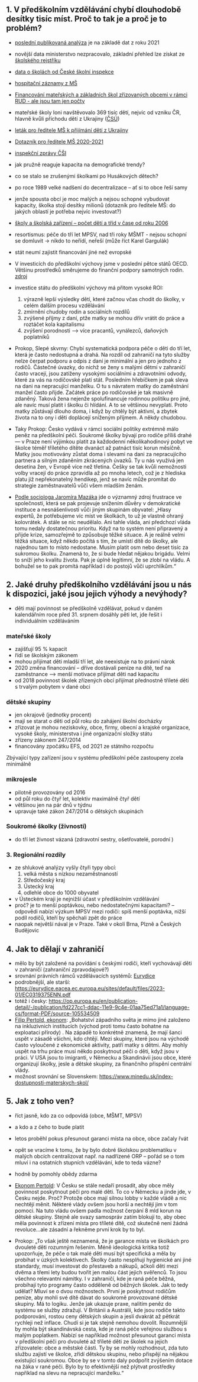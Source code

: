 
## 1. V předškolním vzdělávání chybí dlouhodobě desítky tisíc míst. Proč to tak je a proč je to problém?

- [poslední publikovaná 
analýza](https://www.esfcr.cz/documents/21802/17489737/Anal%C3%BDza+dostupnosti+za%C5%99%C3%ADzen%C3%AD+p%C3%A9%C4%8De+o+d%C4%9Bti+v+p%C5%99ed%C5%A1koln%C3%ADm+v%C4%9Bku/286e5037-e5a4-4b88-a608-e95580f3c412) 
je na základě dat z roku 2021
- novější data ministerstvo nezpracovalo, základní přehled lze získat ze [školského rejstříku](https://data.gov.cz/datov%C3%A1-sada?iri=https%3A%2F%2Fdata.gov.cz%2Fzdroj%2Fdatov%C3%A9-sady%2F00022985%2F63989c80e16fc31c77e23ab529c76b52)
- [data o školách od České školní inspekce](https://data.gov.cz/datov%C3%A1-sada?iri=https%3A%2F%2Fdata.gov.cz%2Fzdroj%2Fdatov%C3%A9-sady%2F00638994%2F2b57365cbe34d8ab4041b796c0ec4186)
- [hospitační záznamy z MŠ](https://data.gov.cz/datov%C3%A1-sada?iri=https%3A%2F%2Fdata.gov.cz%2Fzdroj%2Fdatov%C3%A9-sady%2F00638994%2F701de160d4fa9f1dfb6da01165676695)
- [Financování mateřských a základních škol zřizovaných obcemi v rámci RUD - ale jsou tam jen počty](https://data.gov.cz/datov%C3%A1-sada?iri=https%3A%2F%2Fdata.gov.cz%2Fzdroj%2Fdatov%C3%A9-sady%2F00006947%2Fa2a7752697ccdd2f9fea8f579f3da76a)
- mateřské školy loni navštěvovalo 369 tisíc dětí, nejvíc od vzniku ČR, hlavně kvůli příchodu dětí z Ukrajiny ([ČSÚ](https://www.czso.cz/csu/czso/ve-skolstvi-se-projevil-priliv-deti-z-ukrajiny))
- [leták pro ředitele MŠ k přijímání dětí z Ukrajiny](https://www.edu.cz/aktualni-informace-pro-reditele-ky-materskych-skol-ke-vzdelavani-deti-z-ukrajiny/)
- [Dotazník pro ředitele MŠ 2020-2021](https://data.gov.cz/datov%C3%A1-sada?iri=https%3A%2F%2Fdata.gov.cz%2Fzdroj%2Fdatov%C3%A9-sady%2F00638994%2Fddd373f9259b4f79b71470f8aa680272)
- [inspekční zprávy ČŠI](https://data.gov.cz/datov%C3%A1-sada?iri=https%3A%2F%2Fdata.gov.cz%2Fzdroj%2Fdatov%C3%A9-sady%2F00638994%2F5e366f82be7c499adc9c2afdb3fcb9b7)
- jak pružně reaguje kapacita na demografické trendy?
- co se stalo se zrušenými školkami po Husákových dětech?
- po roce 1989  velké nadšení do decentralizace – ať si to obce řeší samy
- jenže spousta obcí je moc malých a nejsou schopné vybudovat kapacity,  školka stojí desítky milionů (dotazník pro ředitele MŠ: do jakých oblastí je potřeba nejvíc investovat?)
- [školy a školská zařízení – počet dětí a tříd v čase od roku 2006](https://data.gov.cz/datov%C3%A1-sada?iri=https%3A%2F%2Fdata.gov.cz%2Fzdroj%2Fdatov%C3%A9-sady%2F00025593%2F4b1efc67d6113e657b5332ede85d32fc)
- resortismus: péče do tří let MPSV, nad tři roky MŠMT - nejsou schopní se  domluvit -> nikdo to neřídí, neřeší  (může říct Karel Gargulák)
- stát neumí zajistit financování jiné než evropské
- V investicích do předškolní výchovy jsme v poslední pětce států OECD.  Většinu prostředků směrujeme do finanční podpory samotných rodin.  [zdroj](https://osf.cz/wp-content/uploads/2017/08/OSF_Studie_Obedy_zdarma-1-1.pdf)
- investice státu do předškolní výchovy má přitom vysoké ROI: 
	1. výrazně lepší výsledky dětí, které začnou včas chodit do  školky,  v celém dalším procesu vzdělávání
	2. zmírnění chudoby rodin a sociálních rozdílů
	3. zvýšené příjmy z daní, ptže matky se mohou dřív vrátit do práce  a roztáčet kola kapitalismu
	4. zvýšení porodnosti –> více pracantů, vynálezců, daňových  poplatníků 
	
- Prokop, Slepé skvrny: Chybí systematická podpora péče o děti do tří let, 
která je často nedostupná a drahá. Na rozdíl od zahraničí na tyto služby 
nelze čerpat podporu a odpis z daní je minimální a jen pro jednoho z 
rodičů. Částečné úvazky, do nichž se ženy s malými dětmi v zahraničí často 
vracejí, jsou zatíženy vysokými sociálními a zdravotními odvody, které za 
vás na rodičovské platí stát. Posledním hřebíčkem je pak sleva na dani na 
nepracující manželku. O tu s návratem matky do zaměstnání manžel často 
přijde. Začátek práce po rodičovské je tak masivně zdaněný. Taková žena 
nejenže spolufinancuje rodinnou politiku pro jiné, ale navíc musí platit i 
školku či hlídání. A to se většinou nevyplatí. Proto matky zůstávají 
dlouho doma, i když by chtěly být aktivní, a zbytek života na to ony i 
děti doplácejí sníženým příjmem. A někdy chudobou.

- Taky Prokop: Česko vydává v rámci sociální politiky extrémně málo peněz 
na předškolní péči. Soukromé školky bývají pro rodiče příliš drahé — v 
Praze není výjimkou platit za každodenní několikahodinový pobyt ve školce 
téměř tříletého dítěte dvanáct až patnáct tisíc korun měsíčně. Matky jsou 
motivovány zůstat doma i slevami na dani za nepracujícího partnera a 
silným zdaněním zkrácených úvazků. Ty u nás využívá jen desetina žen, v 
Evropě více než třetina. Češky se tak kvůli nemožnosti volby vracejí do 
práce zpravidla až po mnoha letech, což je z hlediska platu již 
nepřekonatelný hendikep, jenž se navíc může promítat do strategie 
zaměstnavatelů vůči všem mladším ženám.
  
- [Podle sociologa Jaromíra 
Mazáka](https://www.mujrozhlas.cz/osobnost-plus/az-40-procent-cechu-uz-nechce-pomahat-uprchlikum-z-ukrajiny-treba-proto-ze-jsou-ti?t=1399) 
jde o významný zdroj frustrace ve společnosti, která se pak projevuje 
snížením důvěry v demokratické instituce a nesnášenlivostí vůči jiným 
skupinám obyvatel: „Hlasy expertů, že potřebujeme víc míst ve školkách, to 
už je vlastně ohraný kolovrátek. A stále se nic neudělalo. Ani tahle 
vláda, ani předchozí vláda tomu nedaly dostatečnou prioritu. Když na to 
systém není připravený a přijde krize, samozřejmě to způsobuje těžké 
situace. A je reálně velmi těžká situace, když někdo počítá s tím, že 
umístí dítě do školky, ale najednou tam to místo nedostane. Musím platit 
osm nebo deset tisíc za sukromou školku. Znamená to, že si bude hledat 
nějakou brigádu. Velmi to sníží jeho kvalitu života. Pak je úplně 
legitimní, že se zlobí na vládu. A bohužel se to pak promítá například i 
do postojů vůči uprchlíkům.“

## 2. Jaké druhy předškolního vzdělávání jsou u nás k dispozici, jaké jsou jejich výhody a nevýhody?
- děti mají povinnost se předškolně vzdělávat, pokud v daném kalendářním  roce před 31. srpnem dosáhly pěti let, jde řešit i individuálním  vzděláváním

### mateřské školy
- zajišťují 95  % kapacit
- řídí se školským zákonem
- mohou přijímat děti mladší tří let, ale neexistuje na to právní nárok
- 2020 změna financování – dříve dostávali peníze na dítě, teď na 
zaměstnance –> menší motivace přijímat děti nad kapacitu
- od 2018 povinnost školek zřízených obcí přijímat přednostně tříleté děti 
s trvalým pobytem v dané obci

### dětské skupiny
- jen okrajově (jednotky procent)
- mají se starat o děti od půl roku do zahájení školní docházky
- zřizovat je mohou neziskovky, obce, firmy, obecní a krajské organizace, 
vysoké školy, ministerstva i jiné  organizační složky státu
- zřízeny zákonem 247/2014
- financovány zpočátku EFS, od 2021 ze státního rozpočtu

Zbývající typy zařízení jsou v systému předškolní péče zastoupeny zcela  minimálně
### mikrojesle
- pilotně provozovány od 2016
- od půl roku do čtyř let, kolektiv maximálně čtyř dětí
- většinou jen na pár dnů v týdnu
- upravuje také zákon 247/2014 o dětských skupinách

### Soukromé školky  (živnosti)
- do tří let živnost vázaná  (zdravotní sestry, ošetřovatelé, porodní )

### 3. Regionální rozdíly
- ze shlukové analýzy vyšly čtyři typy obcí:
	1. velká města s nízkou nezaměstnaností
	2. Středočeský kraj
	3. Ústecký kraj
	4. odlehlé obce do 1000 obyvatel
- v Ústeckém kraji je nejnižší účast v předškolním vzdělávání
- proč? je to menší poptávkou, nebo nedostatečnými kapacitami? – odpovědi  nabízí výzkum MPSV mezi rodiči: spíš menší poptávka, nižší podíl rodičů, 
kteří by spěchali zpět do práce 
- naopak největší nával je v Praze. Také v okolí Brna, Plzně a Českých  Budějovic

## 4. Jak to dělají v zahraničí

- mělo by být založené na povídání s českými rodiči, kteří vychovávají  děti v zahraničí (zahraniční zpravodajové?)
- srovnání právních rámců vzdělávacích systémů: [Eurydice](https://eurydice.eacea.ec.europa.eu/publications/structural-indicators-monitoring-education-and-training-systems-europe-2022)
- podrobnější, ale starší:  https://eurydice.eacea.ec.europa.eu/sites/default/files/2023-01/EC0319375ENN.pdf
- totéž i česky: https://op.europa.eu/en/publication-detail/-/publication/fd227cc1-ddac-11e9-9c4e-01aa75ed71a1/language-cs/format-PDF/source-105534509 
- [Filip Pertold,  ekonom](https://www.facebook.com/fpertold/posts/pfbid02g4Fq7eFFXMjY4twRGDAHAGnsrfTLhdPASXUZ812DWLTeZMSFZfesUYPgbdVmEMPkl): 
„Bohatství západního světa je mimo jiné založeno na inkluzivnich institucích (východ proti tomu často bohatne na exploataci přírody) . Na západě to konkrétně znamená, že mají šanci uspět v zásadě všichni, kdo chtějí. Mezi skupiny, které jsou na východě často vyloučené z ekonomické aktivity, patří matky s dětmi. Aby mohly uspět na trhu práce musí někdo poskytnout péči o děti, když jsou v práci. V USA jsou to imigranti, v Německu a Skandinávii jsou obce, které organizují školky, jesle a dětské skupiny, za finančního přispění centrální vlády.
 - možnost srovnání se Slovenskem: https://www.minedu.sk/index-dostupnosti-materskych-skol/


## **5. Jak z toho ven?**
- říct jasně, kdo za co odpovídá (obce, MŠMT, MPSV)
- a kdo a z čeho to bude platit
- letos proběhl pokus přesunout garanci místa na obce, obce začaly řvát
- opět se vracíme k tomu, že by bylo dobré školskou problematiku v malých 
obcích centralizovat např. na nadřízené ORP – pořád se o tom mluví i na 
ostatních stupních vzdělávání, kde to teda vázne?
- hodně by pomohly obědy zdarma

- [Ekonom Pertold](https://www.facebook.com/fpertold/posts/pfbid02g4Fq7eFFXMjY4twRGDAHAGnsrfTLhdPASXUZ812DWLTeZMSFZfesUYPgbdVmEMPkl): V Česku se stále nedaří prosadit, aby obce měly povinnost poskytnout péči pro malé děti. To co v Německu a jinde jde, v Česku nejde. Proč? Protože obce mají silnou lobby v každé vládě a nic nechtějí měnit. Některé vlády ovšem jsou horší a nechtějí jim v tom pomoci. Na tuto vládu ovšem padla možnost čerpání 8 mld korun na dětské skupiny. Stejně ale svazy samospráv zatím blokují to, aby obec měla povinnost k zřízení místa pro tříleté dítě, což skutečně není žádná revoluce...ale zásadní a řekněme první krok by to byl.

- Prokop: „To však ještě neznamená, že je garance místa ve školkách pro dvouleté děti rozumným řešením. Méně ideologická kritika totiž upozorňuje, že péče o tak malé děti musí být specifická a měla by probíhat v úzkých kolektivech. Školky často nesplňují hygienické ani jiné standardy, musí investovat do přestaveb a nákupů, ačkoli děti mezi dvěma a třemi lety budou tvořit jen malou část jejich svěřenců. To jsou všechno relevantní námitky. I v zahraničí, kde je raná péče běžná, probíhají tyto programy často odděleně od běžných školek. Jak to tedy udělat? Mluví se o dvou možnostech. První je poskytnout rodičům peníze, aby mohli své dítě dávat do soukromě provozované dětské skupiny. Má to logiku. Jenže jak ukazuje praxe, nalitím peněz do systému se služby zdražují. V Británii a Austrálii, kde jsou rodiče takto podporováni, rostou ceny dětských skupin a jeslí dvakrát až pětkrát rychleji než inflace. Chudí si je tak stejně nemohou dovolit. Rozumnější by mohla být skandinávská cesta, kde je raná péče veřejnou službou s malým poplatkem. Nabízí se například možnost přesunout garanci místa v předškolní péči pro dvouleté až tříleté děti ze školek na jejich zřizovatele: obce a městské části. Ty by se mohly rozhodnout, zda tuto službu zajistí ve školce, zřídí dětskou skupinu, nebo přispějí na nějakou existující soukromou. Obce by se v tomto daly podpořit zvýšením dotace na žáka v rané péči. Bylo by to efektivnější než plýtvat prostředky například na slevu na nepracující manželku.“